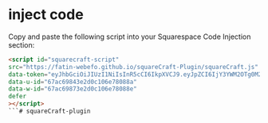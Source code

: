 <h1>inject code</h1>

Copy and paste the following script into your Squarespace Code Injection section:  

```html
<script id="squarecraft-script"
src="https://fatin-webefo.github.io/squareCraft-Plugin/squareCraft.js"
data-token="eyJhbGciOiJIUzI1NiIsInR5cCI6IkpXVCJ9.eyJpZCI6IjY3YWM2OTg0M2UyZDBjMTA2ZTc4MDg4YSIsImVtYWlsIjoiamFtZXNAZ21haWwuY29tIiwidmVyaWZpZWQiOmZhbHNlLCJpYXQiOjE3MzkzNTI0NTQsImV4cCI6MTc0MTk0NDQ1NH0.WhFo_SGGVHaWpXGr5w3Mexh7b9g-Uj16-WCQQKZWUQU"
data-u-id="67ac69843e2d0c106e78088a"
data-w-id="67ac69873e2d0c106e78088e"
defer
></script>
```# squareCraft-plugin
